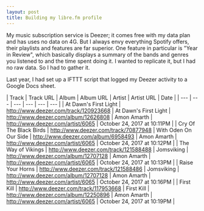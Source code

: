 ```yaml
---
layout: post
title: Building my libre.fm profile
---
```


My music subscription service is Deezer; it comes free with my data plan and has uses no data on 4G.
But I always envy everything Spotify offers, their playlists and features are far superior.
One feature in particular is "Year in Review", which basically displays a summary of the bands and genres you listened to and the time spent doing it.
I wanted to replicate it, but I had no raw data. So I had to gather it.

Last year, I had set up a IFTTT script that logged my Deezer activity to a Google Docs sheet.

| Track | Track URL | Album | Album URL | Artist | Artist URL | Date |
| --- | --- | --- | --- | --- | --- |
| At Dawn's First Light | http://www.deezer.com/track/120923668 | At Dawn's First Light | http://www.deezer.com/album/12626808 | Amon Amarth | http://www.deezer.com/artist/6065 | October 24, 2017 at 10:11PM |
| Cry Of The Black Birds | http://www.deezer.com/track/70877948 | With Oden On Our Side | http://www.deezer.com/album/6958493 | Amon Amarth | http://www.deezer.com/artist/6065 | October 24, 2017 at 10:12PM |
| The Way of Vikings | http://www.deezer.com/track/121588488 | Jomsviking | http://www.deezer.com/album/12707128 | Amon Amarth | http://www.deezer.com/artist/6065 | October 24, 2017 at 10:13PM |
| Raise Your Horns | http://www.deezer.com/track/121588486 | Jomsviking | http://www.deezer.com/album/12707128 | Amon Amarth | http://www.deezer.com/artist/6065 | October 24, 2017 at 10:16PM |
| First Kill | http://www.deezer.com/track/117953668 | First Kill | http://www.deezer.com/album/12250896 | Amon Amarth | http://www.deezer.com/artist/6065 | October 24, 2017 at 10:19PM |
